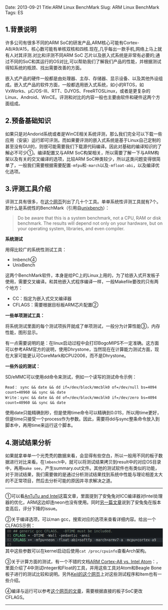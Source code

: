 Date: 2013-09-21
Title:ARM Linux BenchMark
Slug: ARM Linux BenchMark
Tags: ES

## 1.背景说明 ##
许多公司有很多不同的ARM SoC的研发产品,ARM核心可能有Cortex-A8/A9/A15，核心数可能有单核双核和四核.现在,几乎每出一款手机,网络上马上就有人对其评测.对比和评测不同ARM SoC 芯片以及嵌入式系统是非常有必要的;通过不同的SoC和其运行的OS对比,可以帮助我们了解我们产品的性能，并根据测试得知系统的瓶颈、找出需要改善的方面。

嵌入式产品的硬件一般都是由处理器、主存、存储器、显示设备、以及其他外设组成。嵌入式产品的软件方面，一般都选用嵌入式系统，如小的RTOS，如VxWorks、μC/OS-III、RTT、DJYOS、FreeRTOSLinux，或者是更复杂的Linux、Android、WinCE。评测和对比的内容一般也主要由软件和硬件这两个方面组成。
## 2.预备基础知识 ##
如果只是对Andorid系统或者是WinCE相关系统评测，那么我们完全可以下载一些应用（安装）运行即可评测。而如果要评测的嵌入式系统是基于Linux自己定制的甚至没有GUI的，则很可能需要我们下载源代码编译。因此对基础的编译知识的了解必不可少①。编译配置又与ARM SoC构架相关，所以需要了解一下与ARM构架以及有关的交叉编译的选项，比较ARM SoC种类较少，所以这类问题变得很简单了，一般我们需要根据需要配置`-mfpu`和`-march`以及`-mfloat-abi`，以及编译优化选项。
## 3.评测工具介绍 ##
评测工具有很多，在[这个网页](http://niyunjiu.iteye.com/blog/316302)列出了几十个工具。单单系统性评测工具就有7个。那什么是系统性的BenchMark（引用自[unixbench](https://code.google.com/p/byte-unixbench/)）：
> Do be aware that this is a system benchmark, not a CPU, RAM or disk benchmark. The results will depend not only on your hardware, but on your operating system, libraries, and even compiler.

**系统测试**

用得比较广的系统性测试工具：

- lmbench④
- UnixBench


这两个BenchMark软件，本身是给PC上的Linux上用的，为了给嵌入式开发板子使用，需要交叉编译。和其他嵌入式程序编译一样，一般Makefile要改的只有两个地方：

- CC：指定为嵌入式交叉编译器
- CFLAGS：需要根据目标板ARM芯片配置②

**一些单项测试工具：**

将系统测试里面的每个测试项拆开就成了单项测试，一般分为计算性能③，内存性能，图形显示。

有一点需要说明的是：在linux启动过程中会打印BogoMIPS不一定准确。这方面可以参考ARM官方的说明，使用Dhrystone，当然现在在计算能力测试方面，现在大家可能更认可CoreMark和CPU2006，而不是Dhrystone。

**一些外设的测试：**


SD/eMMC可以使用dd命令来测试，例如一个读写的测试命令示例：

    Read： sync && date && dd if=/dev/block/mmcblk0 of=/dev/null bs=4094 count=40960 && sync && date 
    Write：sync && date && dd of=/dev/block/mmcblk0 if=/dev/zero bs=4094 count=40960 && sync && date
使用date只能精确到秒，但是使用time命令可以精确到0.01S，所以用time更好，但是time只接受一个process作为参数。因此，需要将dd与sync整条命令放入到脚本中，再用time来运行这个脚本。


## 4.测试结果分析 ##

如果就拿单单一个光秃秃的数据来看，会显得有些空白，所以一般用不同的板子数据进行对比来看。在`lmbench`中，就可以将测试结果拷贝到result中的对应OS目录中，再用`make see`，产生summary.out文件。其他的测试软件也有类似的功能，对于测试结果，我们需要做的是通过分析测试结果找到系统中性能与理论相差太大的不正常项目，然后去分析可能的原因并寻求解决之道。



----------


①可以看[AnTuTu and Intel](http://forums.anandtech.com/showthread.php?t=2330027)这篇文章，里面提到了安兔兔对ICC编译器对Intel处理器的优化，ARM这边却连neon也没有使用。同时[另一篇文章](http://www.eetimes.com/author.asp?section_id=36&doc_id=1318894)说到了安兔兔在版本变高后，评分下降的issue。

②关于编译选项，可以man gcc，搜索对应的选项来查看详细内容。给出一个CLFAGS示例：
![CFLAGS](./static/ArmBenchMark/CFLAGS.png)
其中这些参数可以在kernel启动后使用`cat /proc/cpuinfo`查看Arch架构。

③关于计算方面的测试，有一个不错的文档[ARM Cortex-A8 vs. Intel Atom](http://www.ee.unlv.edu/~meiyang/ecg700/readings/ARM%20Cortex-A8%20vs.%20Intel%20Atom.pdf)：，里面介绍了4中测试Integer和Float的工具，并用这些工具对Atom和Beagle Bone板子进行的测试比较和说明。另外[Keil的这个网页](http://www.keil.com/benchmarks/)上对这些测试程序和Item也有一些介绍。

④编译与运行可以参考[这个网页的文章](http://blog.sina.com.cn/s/blog_5d9051c00100dl2z.html)，需要根据直接的板子SoC更改CFLAGS。

----------
